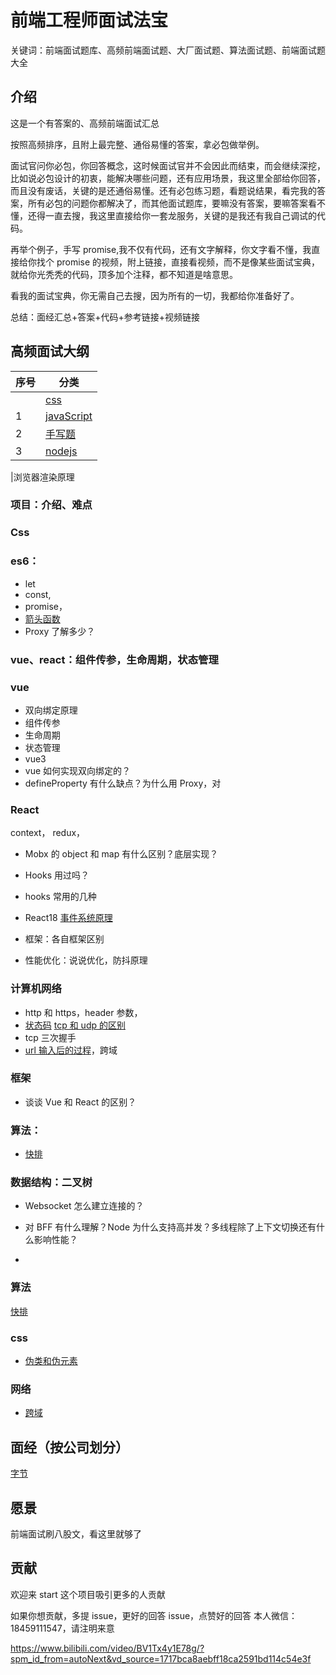 # 前端工程师面试法宝

关键词：前端面试题库、高频前端面试题、大厂面试题、算法面试题、前端面试题大全

## 介绍

这是一个有答案的、高频前端面试汇总

按照高频排序，且附上最完整、通俗易懂的答案，拿必包做举例。

面试官问你必包，你回答概念，这时候面试官并不会因此而结束，而会继续深挖，比如说必包设计的初衷，能解决哪些问题，还有应用场景，我这里全部给你回答，而且没有废话，关键的是还通俗易懂。还有必包练习题，看题说结果，看完我的答案，所有必包的问题你都解决了，而其他面试题库，要嘛没有答案，要嘛答案看不懂，还得一直去搜，我这里直接给你一套龙服务，关键的是我还有我自己调试的代码。

再举个例子，手写 promise,我不仅有代码，还有文字解释，你文字看不懂，我直接给你找个 promise 的视频，附上链接，直接看视频，而不是像某些面试宝典，就给你光秃秃的代码，顶多加个注释，都不知道是啥意思。

看我的面试宝典，你无需自己去搜，因为所有的一切，我都给你准备好了。

总结：面经汇总+答案+代码+参考链接+视频链接

## 高频面试大纲

| 序号 | 分类                                      |
| ---- | ----------------------------------------- |
|      | [css](interview/css.md)                   |
| 1    | [javaScript](interview/es5/README.md)     |
| 2    | [手写题](interview/handwritten/README.md) |
| 3    | [nodejs](interview/node/README.md)        |

|浏览器渲染原理

### 项目：介绍、难点

### Css

### es6：

- let
- const,
- promise，
- [箭头函数](https://github.com/lanweipeng/fullAnswer/issues/8)
- Proxy 了解多少？

### vue、react：组件传参，生命周期，状态管理

### vue

- 双向绑定原理
- 组件传参
- 生命周期
- 状态管理
- vue3
- vue 如何实现双向绑定的？
- defineProperty 有什么缺点？为什么用 Proxy，对

### React

context，
redux，

- Mobx 的 object 和 map 有什么区别？底层实现？
- Hooks 用过吗？
- hooks 常用的几种
- React18
  [事件系统原理](https://github.com/lanweipeng/fullAnswer/issues/3)

- 框架：各自框架区别
- 性能优化：说说优化，防抖原理

### 计算机网络

- http 和 https，header 参数，
- [状态码](https://github.com/lanweipeng/fullAnswer/issues/12)
  [tcp 和 udp 的区别](https://github.com/lanweipeng/fullAnswer/issues/13)
- tcp 三次握手
- [url 输入后的过程](https://github.com/lanweipeng/fullAnswer/issues/1)，跨域

### 框架

- 谈谈 Vue 和 React 的区别？

### 算法：

- [快排](https://github.com/lanweipeng/fullAnswer/issues/2)

### 数据结构：二叉树

- Websocket 怎么建立连接的？
- 对 BFF 有什么理解？Node 为什么支持高并发？多线程除了上下文切换还有什么影响性能？

-

###

### 算法

[快排](https://github.com/lanweipeng/fullAnswer/issues/2)

### css

- [伪类和伪元素](https://github.com/lanweipeng/fullAnswer/issues/9)

### 网络

- [跨域](https://github.com/lanweipeng/fullAnswer/issues/10)

## 面经（按公司划分）

[字节](https://github.com/lanweipeng/fullAnswer/blob/master/compony/bytedance.md)

## 愿景

前端面试刷八股文，看这里就够了

## 贡献

欢迎来 start 这个项目吸引更多的人贡献

如果你想贡献，多提 issue，更好的回答 issue，点赞好的回答
本人微信：18459111547，请注明来意

https://www.bilibili.com/video/BV1Tx4y1E78g/?spm_id_from=autoNext&vd_source=1717bca8aebff18ca2591bd114c54e3f
